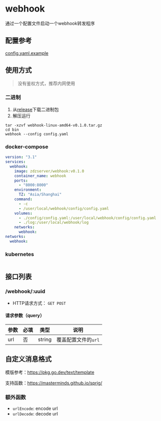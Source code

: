 # webhook
通过一个配置文件启动一个webhook转发程序

## 配置参考
[config.yaml.example](config.yaml.example)

## 使用方式
> 没有鉴权方式，推荐内网使用
### 二进制
1. 从[release](https://github.com/zdz1715/webhook/releases)下载二进制包
2. 解压运行
```shell
tar -xzvf webhook-linux-amd64-v0.1.0.tar.gz 
cd bin
webhook --config config.yaml
```

### docker-compose
```yaml
version: "3.1"
services:
  webhook:
    image: zdzserver/webhook:v0.1.0
    container_name: webhook
    ports:
      - "8000:8000"
    environment:
      TZ: "Asia/Shanghai" 
    command:
      - -c
      - /user/local/webhook/config/config.yaml
    volumes:
      - ./config/config.yaml:/user/local/webhook/config/config.yaml
      - ./log:/user/local/webhook/log
    networks:
      webhook:
networks:
  webhook:
```

### kubernetes

```yaml

```

## 接口列表
### /webhook/:uuid
- HTTP请求方式： `GET POST `
#### 请求参数（query）

| 参数     | 必填  | 类型          | 说明            |
|--------|-----|-------------|---------------|
| url    | 否   | string      | 覆盖配置文件的`url`  |


## 自定义消息格式
模版参考：https://pkg.go.dev/text/template

支持函数：https://masterminds.github.io/sprig/

### 额外函数
- `urlEncode`: encode url
- `urlDecode`: decode url





